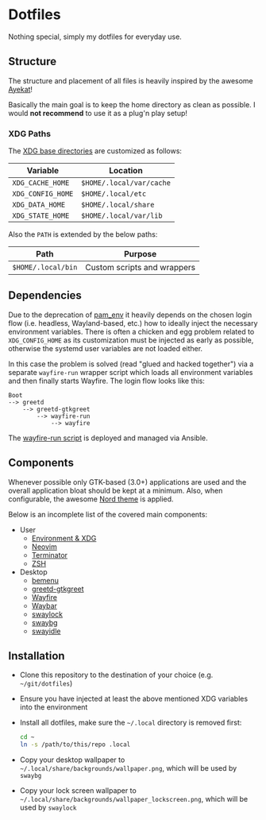 # Dotfiles

Nothing special, simply my dotfiles for everyday use.

## Structure

The structure and placement of all files is heavily inspired by the awesome
[Ayekat](https://github.com/ayekat/dotfiles)!

Basically the main goal is to keep the home directory as clean as possible. I
would **not recommend** to use it as a plug'n play setup!

### XDG Paths

The [XDG base
directories](https://specifications.freedesktop.org/basedir-spec/basedir-spec-latest.html)
are customized as follows:

| Variable          | Location                 |
| ----------------- | ------------------------ |
| `XDG_CACHE_HOME`  | `$HOME/.local/var/cache` |
| `XDG_CONFIG_HOME` | `$HOME/.local/etc`       |
| `XDG_DATA_HOME`   | `$HOME/.local/share`     |
| `XDG_STATE_HOME`  | `$HOME/.local/var/lib`   |

Also the `PATH` is extended by the below paths:

| Path               | Purpose                     |
| ------------------ | --------------------------- |
| `$HOME/.local/bin` | Custom scripts and wrappers |

## Dependencies

Due to the deprecation of
[pam\_env](https://github.com/linux-pam/linux-pam/releases/tag/v1.5.0) it
heavily depends on the chosen login flow (i.e. headless, Wayland-based, etc.)
how to ideally inject the necessary environment variables. There is often a
chicken and egg problem related to `XDG_CONFIG_HOME` as its customization must
be injected as early as possible, otherwise the systemd user variables are not
loaded either.

In this case the problem is solved (read "glued and hacked together") via a
separate `wayfire-run` wrapper script which loads all environment variables and
then finally starts Wayfire. The login flow looks like this:

```text
Boot
--> greetd
    --> greetd-gtkgreet
        --> wayfire-run
            --> wayfire
```

The [wayfire-run
script](https://github.com/karras/ansible-collection-workstation/tree/main/roles/wayfire)
is deployed and managed via Ansible.

## Components

Whenever possible only GTK-based (3.0+) applications are used and the overall
application bloat should be kept at a minimum. Also, when configurable, the
awesome [Nord theme](https://www.nordtheme.com/) is applied.

Below is an incomplete list of the covered main components:

* User
  - [Environment & XDG](https://specifications.freedesktop.org/basedir-spec/basedir-spec-latest.html)
  - [Neovim](https://github.com/neovim/neovim)
  - [Terminator](https://github.com/gnome-terminator/terminator)
  - [ZSH](https://www.zsh.org/)
* Desktop
  - [bemenu](https://github.com/Cloudef/bemenu)
  - [greetd-gtkgreet](https://git.sr.ht/~kennylevinsen/gtkgreet)
  - [Wayfire](https://github.com/WayfireWM/wayfire)
  - [Waybar](https://github.com/Alexays/Waybar)
  - [swaylock](https://github.com/swaywm/swaylock)
  - [swaybg](https://github.com/swaywm/swaybg)
  - [swayidle](https://github.com/swaywm/swayidle)

## Installation

* Clone this repository to the destination of your choice (e.g.
  `~/git/dotfiles`)

* Ensure you have injected at least the above mentioned XDG variables into the
  environment

* Install all dotfiles, make sure the `~/.local` directory is removed first:

  ```sh
  cd ~
  ln -s /path/to/this/repo .local
  ```

* Copy your desktop wallpaper to `~/.local/share/backgrounds/wallpaper.png`,
  which will be used by `swaybg`

* Copy your lock screen wallpaper to
  `~/.local/share/backgrounds/wallpaper_lockscreen.png`, which will be used by
  `swaylock`
